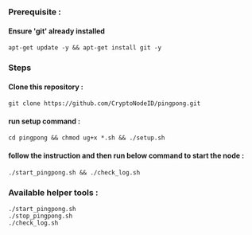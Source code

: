### Prerequisite :
#### Ensure 'git' already installed
    apt-get update -y && apt-get install git -y
### Steps
#### Clone this repository :
    git clone https://github.com/CryptoNodeID/pingpong.git
#### run setup command : 
    cd pingpong && chmod ug+x *.sh && ./setup.sh
#### follow the instruction and then run below command to start the node :
    ./start_pingpong.sh && ./check_log.sh
### Available helper tools :
    ./start_pingpong.sh
    ./stop_pingpong.sh
    ./check_log.sh
